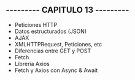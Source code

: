 ## --------- CAPITULO 13 ---------

- Peticiones HTTP
- Datos estructurados (JSON)
- AJAX
- XMLHTTPRequest, Peticiones, etc
- Diferencias entre GET y POST
- Fetch
- Librería Axios
- Fetch y Axios con Async & Await
